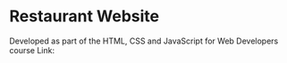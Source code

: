 # Restaurant Website
Developed as part of the HTML, CSS and JavaScript for Web Developers course
Link: 
